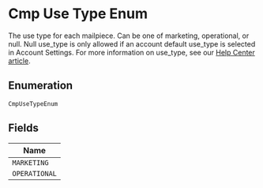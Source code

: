 
# Cmp Use Type Enum

The use type for each mailpiece. Can be one of marketing, operational, or null. Null use_type is only allowed if an account default use_type is selected in Account Settings. For more information on use_type, see our  [Help Center article](https://help.lob.com/print-and-mail/building-a-mail-strategy/managing-mail-settings/declaring-mail-use-type).

## Enumeration

`CmpUseTypeEnum`

## Fields

| Name |
|  --- |
| `MARKETING` |
| `OPERATIONAL` |

